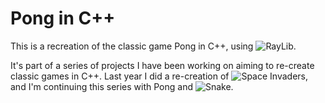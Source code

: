 # Pong in C++

This is a recreation of the classic game Pong in C++, using ![RayLib](https://www.raylib.com/).

It's part of a series of projects I have been working on aiming to re-create classic games in C++. Last year I did a re-creation of ![Space Invaders](https://github.com/cxtraa/space_invaders_clone_cs50), and I'm continuing this series with Pong and ![Snake](https://github.com/cxtraa?tab=repositories).
